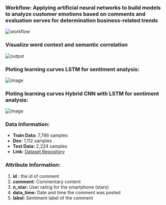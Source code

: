 ### Workflow: Applying artificial neural networks to build models to analyze customer emotions based on comments and evaluation serves for determination business-related trends

![workflow](https://github.com/ZeusCoderBE/NLP-clustering-word--Vietnamese-Sentiment-Analysis/assets/117000361/07f725cc-ff77-4909-a9bd-62265e478cb9)


### Visualize word context and semantic correlation


![output](https://github.com/ZeusCoderBE/NLP-clustering-word--Vietnamese-Sentiment-Analysis/assets/117000361/a733f7c7-0c3c-4b89-a4da-b75a4c616b6c)


### Ploting learning curves LSTM for sentiment analysis:
![image](https://github.com/ZeusCoderBE/NLP-clustering-word--Vietnamese-Sentiment-Analysis/assets/117000361/14d6044e-8480-412d-b057-ba0d9b6acced)


### Ploting learning curves Hybrid CNN with LSTM for sentiment analysis:
![image](https://github.com/ZeusCoderBE/NLP-clustering-word--Vietnamese-Sentiment-Analysis/assets/117000361/cffe57cd-0338-4207-bb12-a213c706f330)

### Data Information:

- **Train Data:** 7,786 samples
- **Dev**: 1,112 samples
- **Test Data:** 2,224 samples
- **Link:** [Dataset Repository](https://github.com/LuongPhan/UIT-ViSFD?tab=readme-ov-file)

### Attribute Information:
1. **id** : the id of comment
2. **comment:** Commentary content
3. **n_star:** User rating for the smartphone (stars)
4. **data_time:** Date and time the comment was posted
5. **label:** Sentiment label of the comment


